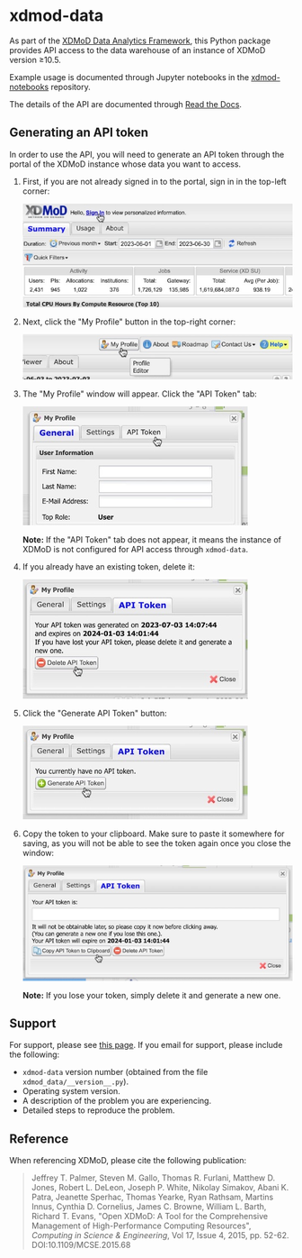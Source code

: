# xdmod-data
As part of the [XDMoD Data Analytics Framework](https://open.xdmod.org/data-analytics-framework.html), this Python package provides API access to the data warehouse of an instance of XDMoD version ≥10.5.

Example usage is documented through Jupyter notebooks in the [xdmod-notebooks](https://github.com/ubccr/xdmod-notebooks) repository.

The details of the API are documented through [Read the Docs]().

## Generating an API token
In order to use the API, you will need to generate an API token through the portal of the XDMoD instance whose data you want to access.
1. First, if you are not already signed in to the portal, sign in in the top-left corner:

    ![Screenshot of "Sign In" button](docs/screenshots/api-token/sign-in.jpg)

1. Next, click the "My Profile" button in the top-right corner:

    ![Screenshot of "My Profile" button](docs/screenshots/api-token/my-profile.jpg)

1. The "My Profile" window will appear. Click the "API Token" tab:

    ![Screenshot of "API Token" tab](docs/screenshots/api-token/api-token-tab.jpg)

    **Note:** If the "API Token" tab does not appear, it means the instance of XDMoD is not configured for API access through `xdmod-data`.

1. If you already have an existing token, delete it:

    ![Screenshot of "Delete API Token" button](docs/screenshots/api-token/delete.jpg)

1. Click the "Generate API Token" button:

    ![Screenshot of "Generate API Token" button](docs/screenshots/api-token/generate.jpg)

1. Copy the token to your clipboard. Make sure to paste it somewhere for saving, as you will not be able to see the token again once you close the window:

    ![Screenshot of "Copy API Token to Clipboard" button](docs/screenshots/api-token/copy.jpg)

    **Note:** If you lose your token, simply delete it and generate a new one.

## Support
For support, please see [this page](https://open.xdmod.org/support.html). If you email for support, please include the following:
* `xdmod-data` version number (obtained from the file `xdmod_data/__version__.py`).
* Operating system version.
* A description of the problem you are experiencing.
* Detailed steps to reproduce the problem.

## Reference
When referencing XDMoD, please cite the following publication:

> Jeffrey T. Palmer, Steven M. Gallo, Thomas R. Furlani, Matthew D. Jones, Robert L. DeLeon, Joseph P. White, Nikolay Simakov, Abani K. Patra, Jeanette Sperhac, Thomas Yearke, Ryan Rathsam, Martins Innus, Cynthia D. Cornelius, James C. Browne, William L. Barth, Richard T. Evans, "Open XDMoD: A Tool for the Comprehensive Management of High-Performance Computing Resources", *Computing in Science & Engineering*, Vol 17, Issue 4, 2015, pp. 52-62. DOI:10.1109/MCSE.2015.68
